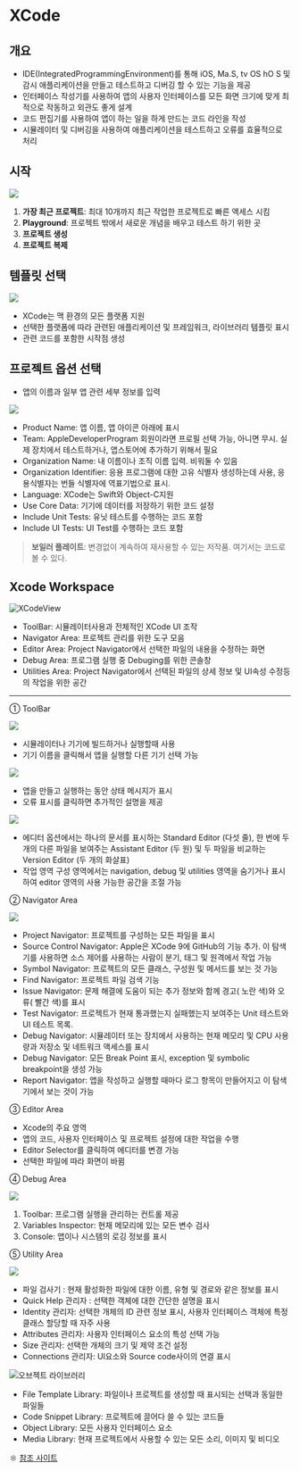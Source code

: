# XCode

## 개요

- IDE(IntegratedProgrammingEnvironment)를 통해 iOS, Ma.S, tv OS hO S 및 감시 애플리케이션을 만들고 테스트하고 디버깅 할 수 있는 기능을 제공
- 인터페이스 작성기를 사용하여 앱의 사용자 인터페이스를 모든 화면 크기에 맞게 최적으로 작동하고 외관도 좋게 설계
- 코드 편집기를 사용하여 앱이 하는 일을 하게 만드는 코드 라인을 작성
- 시뮬레이터 및 디버깅을 사용하여 애플리케이션을 테스트하고 오류를 효율적으로 처리

## 시작

![](./img/XCodeStartView.png)

1. **가장 최근 프로젝트**: 최대 10개까지 최근 작업한 프로젝트로 빠른 액세스 시킴
2. **Playground**: 프로젝트 밖에서 새로운 개념을 배우고 테스트 하기 위한 곳
3. **프로젝트 생성**
4. **프로젝트 복제**

## 템플릿 선택

![](./img/Templete.png)

- XCode는 맥 환경의 모든 플랫폼 지원
- 선택한 플랫폼에 따라 관련된 애플리케이션 및 프레임워크, 라이브러리 템플릿 표시
- 관련 코드를 포함한 시작점 생성

## 프로젝트 옵션 선택

- 앱의 이름과 일부 앱 관련 세부 정보를 입력

![](./img/TempleteOption.png)

- Product Name: 앱 이름, 앱 아이콘 아래에 표시
- Team: AppleDeveloperProgram 회원이라면 프로필 선택 가능, 아니면 무시. 실제 장치에서 테스트하거나, 앱스토어에 추가하기 위해서 필요
- Organization Name: 내 이름이나 조직 이름 입력. 비워둘 수 있음
- Organization Identifier: 응용 프로그램에 대한 고유 식별자 생성하는데 사용, 응용식별자는 번들 식별자에 역표기법으로 표시.
- Language: XCode는 Swift와 Object-C지원
- Use Core Data: 기기에 데이터를 저장하기 위한 코드 설정
- Include Unit Tests: 유닛 테스트를 수행하는 코드 포함
- Include UI Tests: UI Test를 수행하는 코드 포함

> **보일러 플레이트**: 변경없이 계속하여 재사용할 수 있는 저작품. 여기서는 코드로 볼 수 있다.

## Xcode Workspace

![XCodeView](./img/XCodeOrganization.png "XCode 전체 화면")

- ToolBar: 시뮬레이터사용과 전체적인 XCode UI 조작
- Navigator Area: 프로젝트 관리를 위한 도구 모음
- Editor Area: Project Navigator에서 선택한 파일의 내용을 수정하는 화면
- Debug Area: 프로그램 실행 중 Debuging를 위한 콘솔창
- Utilities Area: Project Navigator에서 선택된 파일의 상세 정보 및 UI속성 수정등의 작업을 위한 공간

---

① ToolBar

![](./img/LeftToolbar.png)

- 시뮬레이터나 기기에 빌드하거나 실행할때 사용
- 기기 이름을 클릭해서 앱을 실행할 다른 기기 선택 가능

![](./img/MiddleToolbarr.png)

- 앱을 만들고 실행하는 동안 상태 메시지가 표시
- 오류 표시를 클릭하면 추가적인 설명을 제공

![](./img/RightToolbar.png)

- 에디터 옵션에서는 하나의 문서를 표시하는 Standard Editor (다섯 줄), 한 번에 두 개의 다른 파일을 보여주는 Assistant Editor (두 원) 및 두 파일을 비교하는 Version Editor (두 개의 화살표)
- 작업 영역 구성 영역에서는 navigation, debug 및 utilities 영역을 숨기거나 표시하여 editor 영역의 사용 가능한 공간을 조절 가능

② Navigator Area

![](./img/ProjectNavigator.png)

- Project Navigator: 프로젝트를 구성하는 모든 파일을 표시
- Source Control Navigator: Apple은 XCode 9에 GitHub의 기능 추가. 이 탐색기를 사용하면 소스 제어를 사용하는 사람이 분기, 태그 및 원격에서 작업 가능
- Symbol Navigator: 프로젝트의 모든 클래스, 구성원 및 메서드를 보는 것 가능
- Find Navigator: 프로젝트 파일 검색 기능
- Issue Navigator: 문제 해결에 도움이 되는 추가 정보와 함께 경고( 노란 색)와 오류( 빨간 색)를 표시
- Test Navigator: 프로젝트가 현재 통과했는지 실패했는지 보여주는 Unit 테스트와 UI 테스트 목록.
- Debug Navigator: 시뮬레이터 또는 장치에서 사용하는 현재 메모리 및 CPU 사용량과 저장소 및 네트워크 액세스를 표시
- Debug Navigator: 모든 Break Point 표시, exception 및 symbolic breakpoint을 생성 가능
- Report Navigator: 앱을 작성하고 실행할 때마다 로그 항목이 만들어지고 이 탐색기에서 보는 것이 가능


③ Editor Area

- Xcode의 주요 영역
- 앱의 코드, 사용자 인터페이스 및 프로젝트 설정에 대한 작업을 수행
- Editor Selector를 클릭하여 에디터를 변경 가능
- 선택한 파일에 따라 화면이 바뀜

④ Debug Area

![](./img/Debug.png)

1. Toolbar: 프로그램 실행을 관리하는 컨트롤 제공
2. Variables Inspector: 현재 메모리에 있는 모든 변수 검사
3. Console: 앱이나 시스템의 로깅 정보를 표시

⑤ Utility Area

![](./img/UtilityTop.png)

- 파일 검사기 : 현재 활성화한 파일에 대한 이름, 유형 및 경로와 같은 정보를 표시
- Quick Help 관리자 : 선택한 객체에 대한 간단한 설명을 표시
- Identity 관리자: 선택한 개체의 ID 관련 정보 표시, 사용자 인터페이스 객체에 특정 클래스 할당할 때 자주 사용
- Attributes 관리자: 사용자 인터페이스 요소의 특성 선택 가능
- Size 관리자: 선택한 개체의 크기 및 제약 조건 설정
- Connections 관리자: UI요소와 Source code사이의 연결 표시

![오브젝트 라이브러리](./img/UtilityBottom.png "오브젝트 라이브러리")

- File Template Library: 파일이나 프로젝트를 생성할 때 표시되는 선택과 동일한 파일들
- Code Snippet Library: 프로젝트에 끌어다 쓸 수 있는 코드들
- Object Library: 모든 사용자 인터페이스 요소
- Media Library: 현재 프로젝트에서 사용할 수 있는 모든 소리, 이미지 및 비디오

✽ [참조 사이트](http://iosprogrammingessentials.com)
